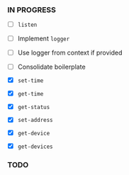 ### IN PROGRESS

- [ ] `listen`
- [ ] Implement `logger`
- [ ] Use logger from context if provided
- [ ] Consolidate boilerplate

- [x] `set-time`
- [x] `get-time`
- [x] `get-status`
- [x] `set-address`
- [x] `get-device`
- [x] `get-devices`

### TODO
